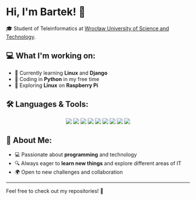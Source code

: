 # Hi, I'm Bartek! 👋  

🎓 Student of Teleinformatics at [Wrocław University of Science and Technology](https://pwr.edu.pl/en).  

## 💻 What I'm working on:  
- 🌱 Currently learning **Linux** and **Django**  
- 🐍 Coding in **Python** in my free time  
- 🍓 Exploring **Linux** on **Raspberry Pi**

## 🛠️ Languages & Tools:  
<p align="center">
  <img src="https://img.shields.io/badge/-Python-3776AB?style=for-the-badge&logo=python&logoColor=white"/>
  <img src="https://img.shields.io/badge/-Django-092E20?style=for-the-badge&logo=django&logoColor=white"/>
  <img src="https://img.shields.io/badge/-HTML5-E34F26?style=for-the-badge&logo=html5&logoColor=white"/>
  <img src="https://img.shields.io/badge/-CSS3-1572B6?style=for-the-badge&logo=css3&logoColor=white"/>
  <img src="https://img.shields.io/badge/-SQL-4479A1?style=for-the-badge&logo=mysql&logoColor=white"/>
  <img src="https://img.shields.io/badge/-Linux-FCC624?style=for-the-badge&logo=linux&logoColor=black"/>
  <img src="https://img.shields.io/badge/-Raspberry%20Pi-C51A4A?style=for-the-badge&logo=raspberrypi&logoColor=white"/>
  <img src="https://img.shields.io/badge/-Git-F05032?style=for-the-badge&logo=git&logoColor=white"/>
  <img src="https://img.shields.io/badge/-VS%20Code-007ACC?style=for-the-badge&logo=visual-studio-code&logoColor=white"/>
</p>


  
## 🚀 About Me:  
- 💻 Passionate about **programming** and technology  
- 🔍 Always eager to **learn new things** and explore different areas of IT  
- 🌍 Open to new challenges and collaboration

---  
Feel free to check out my repositories! 🚀
